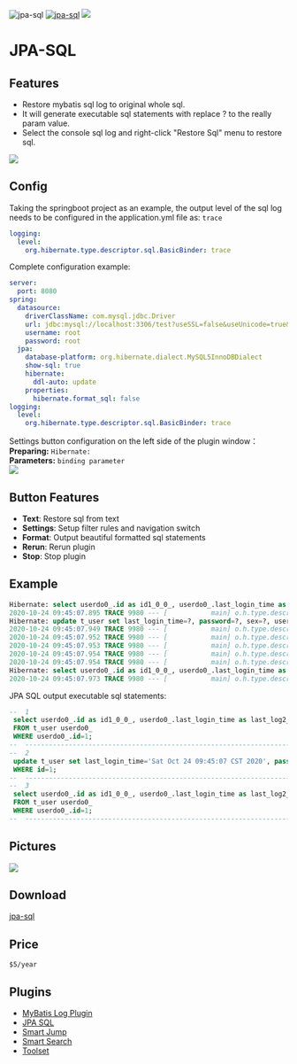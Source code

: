 ![jpa-sql](https://img.shields.io/jetbrains/plugin/v/15242-jpa-sql?label=version&style=flat-square)
[![jpa-sql](https://img.shields.io/jetbrains/plugin/d/15242-jpa-sql?style=flat-square)](https://plugins.jetbrains.com/plugin/15242-jpa-sql/versions)
![](https://visitor-badge.glitch.me/badge?page_id=jpa-sql)

# JPA-SQL
## Features
- Restore mybatis sql log to original whole sql.
- It will generate executable sql statements with replace ? to the really param value.
- Select the console sql log and right-click "Restore Sql" menu to restore sql.

![](https://plugins.jetbrains.com/files/15242/348-page/image272.png)

## Config
Taking the springboot project as an example, the output level of the sql log needs to be configured in the application.yml file as: `trace`  
```yaml
logging:
  level:
    org.hibernate.type.descriptor.sql.BasicBinder: trace
```
Complete configuration example:
```yaml
server:
  port: 8080
spring:
  datasource:
    driverClassName: com.mysql.jdbc.Driver
    url: jdbc:mysql://localhost:3306/test?useSSL=false&useUnicode=true&characterEncoding=utf8&serverTimezone=UTC
    username: root
    password: root
  jpa:
    database-platform: org.hibernate.dialect.MySQL5InnoDBDialect
    show-sql: true
    hibernate:
      ddl-auto: update
    properties:
      hibernate.format_sql: false
logging:
  level:
    org.hibernate.type.descriptor.sql.BasicBinder: trace
```
Settings button configuration on the left side of the plugin window：  
**Preparing:** `Hibernate:`  
**Parameters:** `binding parameter`  
![](https://plugins.jetbrains.com/files/15242/348-page/image273.png)  

## Button Features
- **Text**: Restore sql from text
- **Settings**: Setup filter rules and navigation switch
- **Format**: Output beautiful formatted sql statements
- **Rerun**: Rerun plugin
- **Stop**: Stop plugin

## Example
```sql
Hibernate: select userdo0_.id as id1_0_0_, userdo0_.last_login_time as last_log2_0_0_, userdo0_.password as password3_0_0_, userdo0_.sex as sex4_0_0_, userdo0_.user_name as user_nam5_0_0_ from t_user userdo0_ where userdo0_.id=?
2020-10-24 09:45:07.895 TRACE 9980 --- [           main] o.h.type.descriptor.sql.BasicBinder      : binding parameter [1] as [INTEGER] - [1]
Hibernate: update t_user set last_login_time=?, password=?, sex=?, user_name=? where id=?
2020-10-24 09:45:07.949 TRACE 9980 --- [           main] o.h.type.descriptor.sql.BasicBinder      : binding parameter [1] as [TIMESTAMP] - [Sat Oct 24 09:45:07 CST 2020]
2020-10-24 09:45:07.952 TRACE 9980 --- [           main] o.h.type.descriptor.sql.BasicBinder      : binding parameter [2] as [VARCHAR] - [passWord]
2020-10-24 09:45:07.953 TRACE 9980 --- [           main] o.h.type.descriptor.sql.BasicBinder      : binding parameter [3] as [INTEGER] - [1]
2020-10-24 09:45:07.954 TRACE 9980 --- [           main] o.h.type.descriptor.sql.BasicBinder      : binding parameter [4] as [VARCHAR] - [fishpro]
2020-10-24 09:45:07.954 TRACE 9980 --- [           main] o.h.type.descriptor.sql.BasicBinder      : binding parameter [5] as [INTEGER] - [1]
Hibernate: select userdo0_.id as id1_0_0_, userdo0_.last_login_time as last_log2_0_0_, userdo0_.password as password3_0_0_, userdo0_.sex as sex4_0_0_, userdo0_.user_name as user_nam5_0_0_ from t_user userdo0_ where userdo0_.id=?
2020-10-24 09:45:07.973 TRACE 9980 --- [           main] o.h.type.descriptor.sql.BasicBinder      : binding parameter [1] as [INTEGER] - [1]
```
JPA SQL output executable sql statements:
```sql
--  1
 select userdo0_.id as id1_0_0_, userdo0_.last_login_time as last_log2_0_0_, userdo0_.password as password3_0_0_, userdo0_.sex as sex4_0_0_, userdo0_.user_name as user_nam5_0_0_
 FROM t_user userdo0_
 WHERE userdo0_.id=1;
--  ------------------------------------------------------------------------------------------------
--  2
 update t_user set last_login_time='Sat Oct 24 09:45:07 CST 2020', password='passWord', sex=1, user_name='fishpro'
 WHERE id=1;
--  ------------------------------------------------------------------------------------------------
--  3
 select userdo0_.id as id1_0_0_, userdo0_.last_login_time as last_log2_0_0_, userdo0_.password as password3_0_0_, userdo0_.sex as sex4_0_0_, userdo0_.user_name as user_nam5_0_0_
 FROM t_user userdo0_
 WHERE userdo0_.id=1;
--  ------------------------------------------------------------------------------------------------
```

## Pictures
![](https://plugins.jetbrains.com/files/15242/348-page/image274.png)  

## Download
[jpa-sql](https://plugins.jetbrains.com/plugin/15242-jpa-sql/versions)  

## Price
`$5/year`

## Plugins
* [MyBatis Log Plugin](https://plugins.jetbrains.com/plugin/13905-mybatis-log-plugin) 
* [JPA SQL](https://plugins.jetbrains.com/plugin/15242-jpa-sql) 
* [Smart Jump](https://plugins.jetbrains.com/plugin/14053-smart-jump) 
* [Smart Search](https://plugins.jetbrains.com/plugin/14615-smart-search)
* [Toolset](https://plugins.jetbrains.com/plugin/14384-toolset) 
